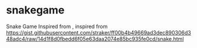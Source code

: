 # snakegame
Snake Game
Inspired from , inspired from https://gist.githubusercontent.com/straker/ff00b4b49669ad3dec890306d348adc4/raw/14d1f8d0fbedd6f05e63daa2074e85bc935fe0cd/snake.html
